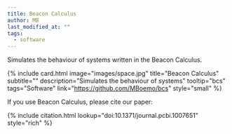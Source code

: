 ```yaml
---
title: Beacon Calculus
author: MB
last_modified_at: ""
tags:
  - software
---
```

<!-- excerpt start -->

Simulates the behaviour of systems written in the Beacon Calculus.
<!-- excerpt end -->

{%
  include card.html
  image="images/space.jpg"
  title="Beacon Calculus"
  subtitle=""
  description="Simulates the behaviour of systems"
  tooltip="bcs"
  tags="Software"
  link="https://github.com/MBoemo/bcs"
  style="small"
%}

If you use Beacon Calculus, please cite our paper:

{%
  include citation.html
  lookup="doi:10.1371/journal.pcbi.1007651"
  style="rich"
%}
